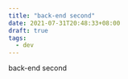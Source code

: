 ```yaml
---
title: "back-end second"
date: 2021-07-31T20:48:33+08:00
draft: true
tags:
  - dev
---
```


back-end second